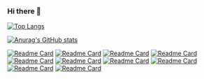 ### Hi there 👋

<!--
**asasugar/asasugar** is a ✨ _special_ ✨ repository because its `README.md` (this file) appears on your GitHub profile.

Here are some ideas to get you started:

- 🔭 I’m currently working on ...
- 🌱 I’m currently learning ...
- 👯 I’m looking to collaborate on ...
- 🤔 I’m looking for help with ...
- 💬 Ask me about ...
- 📫 How to reach me: ...
- 😄 Pronouns: ...
- ⚡ Fun fact: ...
-->

[![Top Langs](https://github-readme-stats.vercel.app/api/top-langs/?username=asasugar&layout=compact)](https://github.com/anuraghazra/github-readme-stats)

[![Anurag's GitHub stats](https://github-readme-stats.vercel.app/api?username=asasugar&count_private=true&show_icons=true&theme=tokyonight&locale=en)](https://github.com/anuraghazra/github-readme-stats)

[![Readme Card](https://github-readme-stats.vercel.app/api/pin/?username=asasugar&repo=Blog&show_owner=true)](https://github.com/asasugar/Blog)
[![Readme Card](https://github-readme-stats.vercel.app/api/pin/?username=asasugar&repo=custom-json2excel&show_owner=true)](https://github.com/asasugar/custom-json2excel)
[![Readme Card](https://github-readme-stats.vercel.app/api/pin/?username=asasugar&repo=vite-element-plus-admin&show_owner=true)](https://github.com/asasugar/vite-element-plus-admin)
[![Readme Card](https://github-readme-stats.vercel.app/api/pin/?username=asasugar&repo=web-temp-cli&show_owner=true)](https://github.com/asasugar/web-temp-cli)
[![Readme Card](https://github-readme-stats.vercel.app/api/pin/?username=asasugar&repo=Taro-Cloud-Blog&show_owner=true)](https://github.com/asasugar/Taro-Cloud-Blog)
[![Readme Card](https://github-readme-stats.vercel.app/api/pin/?username=asasugar&repo=parseQuery&show_owner=true)](https://github.com/asasugar/parseQuery)
[![Readme Card](https://github-readme-stats.vercel.app/api/pin/?username=asasugar&repo=react-native-picker&show_owner=true)](https://github.com/asasugar/react-native-picker)
[![Readme Card](https://github-readme-stats.vercel.app/api/pin/?username=asasugar&repo=multi-page-app&show_owner=true)](https://github.com/asasugar/multi-page-app)
[![Readme Card](https://github-readme-stats.vercel.app/api/pin/?username=asasugar&repo=calendar&show_owner=true)](https://github.com/asasugar/calendar)
[![Readme Card](https://github-readme-stats.vercel.app/api/pin/?username=asasugar&repo=evenBus&show_owner=true)](https://github.com/asasugar/evenBus)
